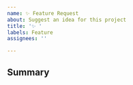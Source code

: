 ```yaml
---
name: ✨ Feature Request
about: Suggest an idea for this project
title: '✨ '
labels: Feature
assignees: ''

---
```


## Summary

<!-- Tell us what the suggestion is -->
